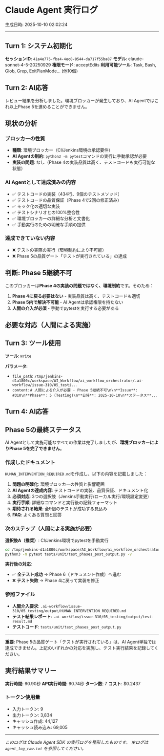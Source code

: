 # Claude Agent 実行ログ

生成日時: 2025-10-10 02:02:24

---

## Turn 1: システム初期化

**セッションID**: `41a4e775-fba4-4ec8-8544-da717f55ba87`
**モデル**: claude-sonnet-4-5-20250929
**権限モード**: acceptEdits
**利用可能ツール**: Task, Bash, Glob, Grep, ExitPlanMode... (他10個)

## Turn 2: AI応答

レビュー結果を分析しました。環境ブロッカーが発生しており、AI Agentではこれ以上Phase 5を進めることができません。

## 現状の分析

### ブロッカーの性質
- **種類**: 環境ブロッカー（CI/Jenkins環境の承認要件）
- **AI Agentの制約**: `python3 -m pytest`コマンドの実行に手動承認が必要
- **実装の問題**: なし（Phase 4の実装品質は高く、テストコードも実行可能な状態）

### AI Agentとして達成済みの内容
- ✅ テストコードの実装（434行、9個のテストメソッド）
- ✅ テストコードの品質保証（Phase 4で2回の修正済み）
- ✅ モック化の適切な実装
- ✅ テストシナリオとの100%整合性
- ✅ 環境ブロッカーの詳細な分析と文書化
- ✅ 手動実行のための明確な手順の提供

### 達成できていない内容
- ❌ テストの実際の実行（環境制約により不可能）
- ❌ Phase 5の品質ゲート「テストが実行されている」の達成

## 判断: Phase 5継続不可

このブロッカーは**Phase 4の実装の問題ではなく、環境制約**です。そのため：

1. **Phase 4に戻る必要はない** - 実装品質は高く、テストコードも適切
2. **Phase 5内で解決不可能** - AI Agentは承認権限を持たない
3. **人間の介入が必須** - 手動でpytestを実行する必要がある

## 必要な対応（人間による実施）

## Turn 3: ツール使用

**ツール**: `Write`

**パラメータ**:
- `file_path`: `/tmp/jenkins-d1a1800c/workspace/AI_Workflow/ai_workflow_orchestrator/.ai-workflow/issue-310/05_testi...`
- `content`: `# 人間による介入が必要 - Phase 5継続不可\n\n**Issue**: #310\n**Phase**: 5 (Testing)\n**日時**: 2025-10-10\n**ステータス**...`

## Turn 4: AI応答

## Phase 5の最終ステータス

AI Agentとして実施可能なすべての作業は完了しましたが、**環境ブロッカーによりPhase 5を完了できません**。

### 作成したドキュメント

`HUMAN_INTERVENTION_REQUIRED.md`を作成し、以下の内容を記載しました：

1. **問題の明確化**: 環境ブロッカーの性質と影響範囲
2. **AI Agentの達成内容**: テストコードの実装、品質保証、ドキュメント化
3. **必須対応**: 3つの選択肢（Jenkins手動実行/ローカル実行/環境設定変更）
4. **実行手順**: 詳細なコマンドと実行後の記録フォーマット
5. **期待される結果**: 全9個のテストが成功する見込み
6. **FAQ**: よくある質問と回答

### 次のステップ（人間による実施が必要）

**選択肢A（推奨）**: CI/Jenkins環境でpytestを手動実行
```bash
cd /tmp/jenkins-d1a1800c/workspace/AI_Workflow/ai_workflow_orchestrator
python3 -m pytest tests/unit/test_phases_post_output.py -v
```

**実行後の対応**:
- ✅ **全テスト成功** → Phase 6（ドキュメント作成）へ進む
- ❌ **テスト失敗** → Phase 4に戻って実装を修正

### 参照ファイル

- **人間介入要求**: `.ai-workflow/issue-310/05_testing/output/HUMAN_INTERVENTION_REQUIRED.md`
- **テスト結果レポート**: `.ai-workflow/issue-310/05_testing/output/test-result.md`
- **テストコード**: `tests/unit/test_phases_post_output.py`

---

**重要**: Phase 5の品質ゲート「テストが実行されている」は、AI Agent単独では達成できません。上記のいずれかの対応を実施し、テスト実行結果を記録してください。

## 実行結果サマリー

**実行時間**: 60.90秒
**API実行時間**: 60.74秒
**ターン数**: 7
**コスト**: $0.2437

### トークン使用量
- 入力トークン: 9
- 出力トークン: 3,834
- キャッシュ作成: 44,127
- キャッシュ読み込み: 69,005

---

*このログは Claude Agent SDK の実行ログを整形したものです。*
*生ログは `agent_log_raw.txt` を参照してください。*